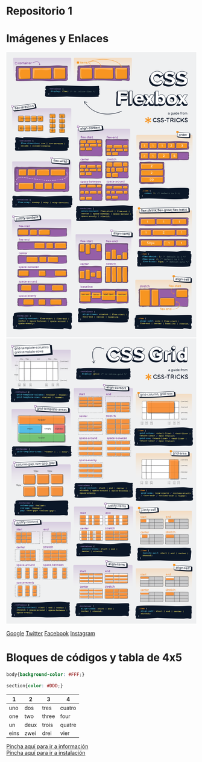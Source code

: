 # Repositorio 1

# Imágenes y Enlaces
![](/img/css-flexbox-poster.png)
![](/img/css-grid-poster.png)

[Google](https://google.es)
[Twitter](https://twitter.com/?lang=es)
[Facebook](https://es-es.facebook.com/)
[Instagram](https://www.instagram.com/accounts/emailsignup/)


# Bloques de códigos y tabla de 4x5
```css
body{background-color: #FFF;}
```

```css
section{color: #DDD;}
```

|1|2|3|4|
|- |-  |-  |- |
|uno|dos|tres|cuatro|
|one|two|three|four|
|un|deux|trois|quatre|
|eins|zwei|drei|vier|

[Pincha aquí para ir a información](informacion.md)
<br>
[Pincha aquí para ir a instalación](instalacion.md)
